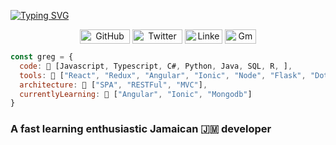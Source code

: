 [![Typing SVG](https://readme-typing-svg.herokuapp.com?font=Architects+Daughter&color=3558b0&size=25&lines=Hey!+I'm+Gregory!;I'm+a+Software+Developer..;I'm+also+a+Data+Enthisiast)](https://git.io/typing-svg)


<p align="center">
<img align="center" src="https://img.shields.io/github/followers/gregorywoolery?style=social" alt="GitHub" height="23" width="80"  />
<img align="center" src="https://img.shields.io/twitter/follow/wooldon?style=social" alt="Twitter" height="23" width="80"  />
<img align="center" src="https://img.shields.io/badge/-LinkedIn-0077B5?&logo=linkedin&logoColor=white" alt="LinkedIn" height="23" width="60"  />
<img align="center" src="https://img.shields.io/badge/Gmail-%20%20-critical" alt="Gmail" height="23" width="50"  />
</p>

```javascript
const greg = {
  code: 🥂 [Javascript, Typescript, C#, Python, Java, SQL, R, ],
  tools: 🚀 ["React", "Redux", "Angular", "Ionic", "Node", "Flask", "DotNet Core 5"],
  architecture: 🏡 ["SPA", "RESTFul", "MVC"],
  currentlyLearning: 🔭 ["Angular", "Ionic", "Mongodb"]
}
```

### A fast learning enthusiastic Jamaican 🇯🇲 developer
